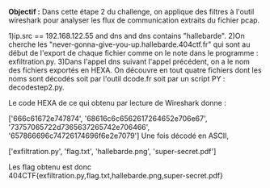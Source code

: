 **Objectif :** Dans cette étape 2 du challenge, on applique des filtres à l'outil wireshark pour analyser les flux de communication extraits du fichier pcap. 

1)ip.src == 192.168.122.55 and dns and dns contains "hallebarde".
2)On cherche les "never-gonna-give-you-up.hallebarde.404ctf.fr" qui sont au début de l'export de chaque fichier comme on le note dans le programme : exfiltration.py.
3)Dans l'appel dns suivant l'appel précédent, on a le nom des fichiers exportés en HEXA. On découvre en tout quatre fichiers dont les noms sont décodés soit par l'outil dcode.fr soit par un script PY : decodestep2.py.

Le code HEXA de ce qui obtenu par lecture de Wireshark donne : 

['666c61672e747874', '68616c6c6562617264652e706e67', '73757065722d7365637265742e706466', '657866696c74726174696f6e2e7079']
Une fois décodé en ASCII, 

['exfiltration.py', 'flag.txt', 'hallebarde.png', 'super-secret.pdf']

Les flag obtenu est donc 404CTF{exfiltration.py,flag.txt,hallebarde.png,super-secret.pdf}